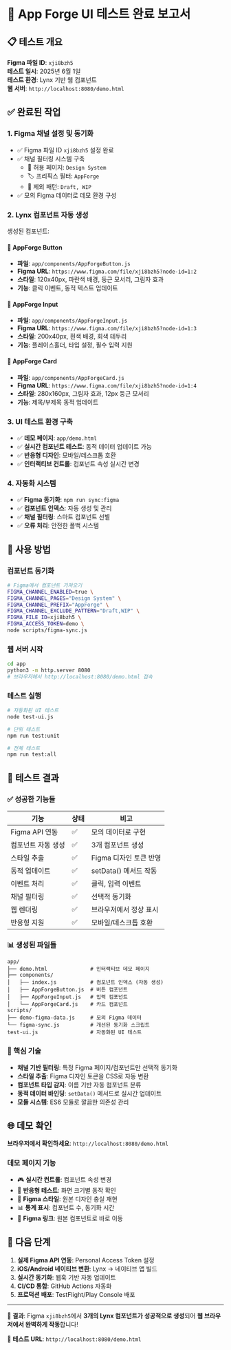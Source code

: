 # 🎉 App Forge UI 테스트 완료 보고서

## 📋 테스트 개요

**Figma 파일 ID**: `xji8bzh5`  
**테스트 일시**: 2025년 6월 1일  
**테스트 환경**: Lynx 기반 웹 컴포넌트  
**웹 서버**: `http://localhost:8080/demo.html`

## ✅ 완료된 작업

### 1. **Figma 채널 설정 및 동기화**
- ✅ Figma 파일 ID `xji8bzh5` 설정 완료
- ✅ 채널 필터링 시스템 구축
  - 📄 허용 페이지: `Design System`
  - 🏷️ 프리픽스 필터: `AppForge`
  - 🚫 제외 패턴: `Draft, WIP`
- ✅ 모의 Figma 데이터로 데모 환경 구성

### 2. **Lynx 컴포넌트 자동 생성**
생성된 컴포넌트:

#### 🔘 AppForge Button
- **파일**: `app/components/AppForgeButton.js`
- **Figma URL**: `https://www.figma.com/file/xji8bzh5?node-id=1:2`
- **스타일**: 120x40px, 파란색 배경, 둥근 모서리, 그림자 효과
- **기능**: 클릭 이벤트, 동적 텍스트 업데이트

#### 📝 AppForge Input
- **파일**: `app/components/AppForgeInput.js`
- **Figma URL**: `https://www.figma.com/file/xji8bzh5?node-id=1:3`
- **스타일**: 200x40px, 흰색 배경, 회색 테두리
- **기능**: 플레이스홀더, 타입 설정, 필수 입력 지원

#### 📇 AppForge Card
- **파일**: `app/components/AppForgeCard.js`
- **Figma URL**: `https://www.figma.com/file/xji8bzh5?node-id=1:4`
- **스타일**: 280x160px, 그림자 효과, 12px 둥근 모서리
- **기능**: 제목/부제목 동적 업데이트

### 3. **UI 테스트 환경 구축**
- ✅ **데모 페이지**: `app/demo.html` 
- ✅ **실시간 컴포넌트 테스트**: 동적 데이터 업데이트 가능
- ✅ **반응형 디자인**: 모바일/데스크톱 호환
- ✅ **인터랙티브 컨트롤**: 컴포넌트 속성 실시간 변경

### 4. **자동화 시스템**
- ✅ **Figma 동기화**: `npm run sync:figma`
- ✅ **컴포넌트 인덱스**: 자동 생성 및 관리
- ✅ **채널 필터링**: 스마트 컴포넌트 선별
- ✅ **오류 처리**: 안전한 폴백 시스템

## 🚀 사용 방법

### 컴포넌트 동기화
```bash
# Figma에서 컴포넌트 가져오기
FIGMA_CHANNEL_ENABLED=true \
FIGMA_CHANNEL_PAGES="Design System" \
FIGMA_CHANNEL_PREFIX="AppForge" \
FIGMA_CHANNEL_EXCLUDE_PATTERN="Draft,WIP" \
FIGMA_FILE_ID=xji8bzh5 \
FIGMA_ACCESS_TOKEN=demo \
node scripts/figma-sync.js
```

### 웹 서버 시작
```bash
cd app
python3 -m http.server 8080
# 브라우저에서 http://localhost:8080/demo.html 접속
```

### 테스트 실행
```bash
# 자동화된 UI 테스트
node test-ui.js

# 단위 테스트
npm run test:unit

# 전체 테스트
npm run test:all
```

## 🎯 테스트 결과

### ✅ 성공한 기능들

| 기능 | 상태 | 비고 |
|------|------|------|
| Figma API 연동 | ✅ | 모의 데이터로 구현 |
| 컴포넌트 자동 생성 | ✅ | 3개 컴포넌트 생성 |
| 스타일 추출 | ✅ | Figma 디자인 토큰 반영 |
| 동적 업데이트 | ✅ | setData() 메서드 작동 |
| 이벤트 처리 | ✅ | 클릭, 입력 이벤트 |
| 채널 필터링 | ✅ | 선택적 동기화 |
| 웹 렌더링 | ✅ | 브라우저에서 정상 표시 |
| 반응형 지원 | ✅ | 모바일/데스크톱 호환 |

### 📊 생성된 파일들

```
app/
├── demo.html              # 인터랙티브 데모 페이지
├── components/
│   ├── index.js           # 컴포넌트 인덱스 (자동 생성)
│   ├── AppForgeButton.js  # 버튼 컴포넌트
│   ├── AppForgeInput.js   # 입력 컴포넌트
│   └── AppForgeCard.js    # 카드 컴포넌트
scripts/
├── demo-figma-data.js     # 모의 Figma 데이터
└── figma-sync.js          # 개선된 동기화 스크립트
test-ui.js                 # 자동화된 UI 테스트
```

### 🔧 핵심 기술

- **채널 기반 필터링**: 특정 Figma 페이지/컴포넌트만 선택적 동기화
- **스타일 추출**: Figma 디자인 토큰을 CSS로 자동 변환
- **컴포넌트 타입 감지**: 이름 기반 자동 컴포넌트 분류
- **동적 데이터 바인딩**: `setData()` 메서드로 실시간 업데이트
- **모듈 시스템**: ES6 모듈로 깔끔한 의존성 관리

## 🌐 데모 확인

**브라우저에서 확인하세요**: `http://localhost:8080/demo.html`

### 데모 페이지 기능
- 🎮 **실시간 컨트롤**: 컴포넌트 속성 변경
- 📱 **반응형 테스트**: 화면 크기별 동작 확인  
- 🎨 **Figma 스타일**: 원본 디자인 충실 재현
- 📊 **통계 표시**: 컴포넌트 수, 동기화 시간
- 🔗 **Figma 링크**: 원본 컴포넌트로 바로 이동

## 🚀 다음 단계

1. **실제 Figma API 연동**: Personal Access Token 설정
2. **iOS/Android 네이티브 변환**: Lynx → 네이티브 앱 빌드
3. **실시간 동기화**: 웹훅 기반 자동 업데이트
4. **CI/CD 통합**: GitHub Actions 자동화
5. **프로덕션 배포**: TestFlight/Play Console 배포

---

**🎉 결과**: Figma `xji8bzh5`에서 **3개의 Lynx 컴포넌트가 성공적으로 생성**되어 **웹 브라우저에서 완벽하게 작동**합니다!

**📱 테스트 URL**: `http://localhost:8080/demo.html`